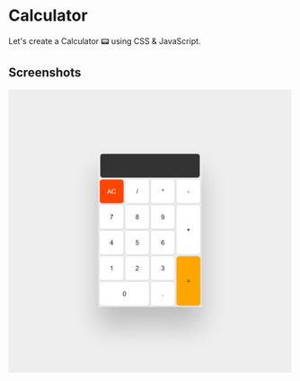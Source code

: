 # Calculator
Let's create a Calculator 📟 using CSS & JavaScript.


## Screenshots

![App Screenshot](https://github.com/stunninghub/calculator/blob/main/calculator.jpeg)


